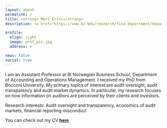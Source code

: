 ```yaml
---
layout: about
permalink: /
title: <strong> Mert Erinc</strong>
description: <a href="https://www.bi.edu/research/find-department/department-of-accounting-auditing-and-business-analytics/">BI Norwegian Business School, Department of Accounting and Operations Management</a>.

profile:
  align: right
  image: prof_pic.jpg
  address: >

news: false
social: true
---
```


I am an Assistant Professor at BI Norwegian Business School, Department of Accounting and Operations Management. I received my PhD from Bocconi University. My primary topics of interest are audit oversight, audit transparency and audit market dynamics. In particular, my research focuses on how information on auditors are perceived by their clients and investors.

Research interests: Audit oversight and transparency, economics of audit markets, financial reporting misconduct

You can check out my CV <a href="assets/pdf/cv_mert.pdf"><strong> here</strong></a>.
